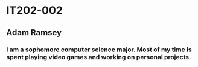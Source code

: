 # IT202-002
## Adam Ramsey
### I am a sophomore computer science major. Most of my time is spent playing video games and working on personal projects.
